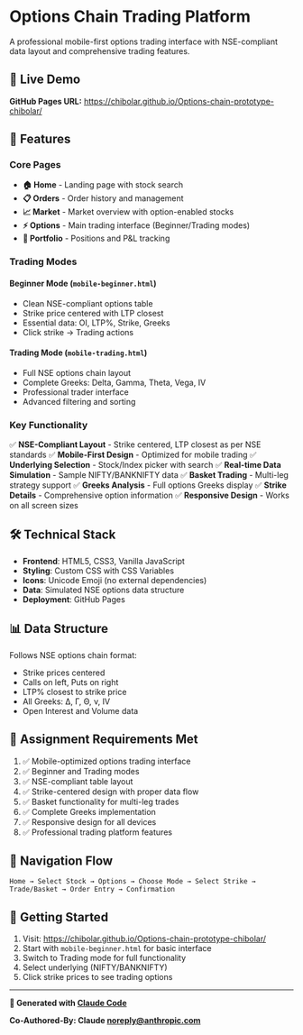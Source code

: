 # Options Chain Trading Platform

A professional mobile-first options trading interface with NSE-compliant data layout and comprehensive trading features.

## 🚀 Live Demo

**GitHub Pages URL:** https://chibolar.github.io/Options-chain-prototype-chibolar/

## 📱 Features

### Core Pages
- **🏠 Home** - Landing page with stock search
- **📋 Orders** - Order history and management  
- **📈 Market** - Market overview with option-enabled stocks
- **⚡ Options** - Main trading interface (Beginner/Trading modes)
- **💼 Portfolio** - Positions and P&L tracking

### Trading Modes

#### Beginner Mode (`mobile-beginner.html`)
- Clean NSE-compliant options table
- Strike price centered with LTP closest
- Essential data: OI, LTP%, Strike, Greeks
- Click strike → Trading actions

#### Trading Mode (`mobile-trading.html`) 
- Full NSE options chain layout
- Complete Greeks: Delta, Gamma, Theta, Vega, IV
- Professional trader interface
- Advanced filtering and sorting

### Key Functionality
✅ **NSE-Compliant Layout** - Strike centered, LTP closest as per NSE standards
✅ **Mobile-First Design** - Optimized for mobile trading
✅ **Underlying Selection** - Stock/Index picker with search
✅ **Real-time Data Simulation** - Sample NIFTY/BANKNIFTY data
✅ **Basket Trading** - Multi-leg strategy support
✅ **Greeks Analysis** - Full options Greeks display
✅ **Strike Details** - Comprehensive option information
✅ **Responsive Design** - Works on all screen sizes

## 🛠️ Technical Stack
- **Frontend**: HTML5, CSS3, Vanilla JavaScript
- **Styling**: Custom CSS with CSS Variables
- **Icons**: Unicode Emoji (no external dependencies)
- **Data**: Simulated NSE options data structure
- **Deployment**: GitHub Pages

## 📊 Data Structure
Follows NSE options chain format:
- Strike prices centered
- Calls on left, Puts on right
- LTP% closest to strike price
- All Greeks: Δ, Γ, Θ, ν, IV
- Open Interest and Volume data

## 🎯 Assignment Requirements Met
1. ✅ Mobile-optimized options trading interface
2. ✅ Beginner and Trading modes
3. ✅ NSE-compliant table layout
4. ✅ Strike-centered design with proper data flow
5. ✅ Basket functionality for multi-leg trades
6. ✅ Complete Greeks implementation
7. ✅ Responsive design for all devices
8. ✅ Professional trading platform features

## 📱 Navigation Flow
```
Home → Select Stock → Options → Choose Mode → Select Strike → Trade/Basket → Order Entry → Confirmation
```

## 🚀 Getting Started
1. Visit: https://chibolar.github.io/Options-chain-prototype-chibolar/
2. Start with `mobile-beginner.html` for basic interface
3. Switch to Trading mode for full functionality
4. Select underlying (NIFTY/BANKNIFTY)
5. Click strike prices to see trading options

---

**🤖 Generated with [Claude Code](https://claude.ai/code)**

**Co-Authored-By: Claude <noreply@anthropic.com>**